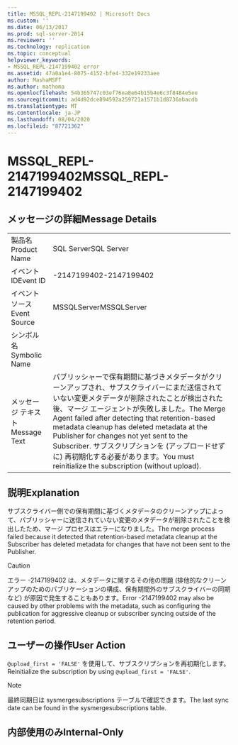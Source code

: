 ```yaml
---
title: MSSQL_REPL-2147199402 | Microsoft Docs
ms.custom: ''
ms.date: 06/13/2017
ms.prod: sql-server-2014
ms.reviewer: ''
ms.technology: replication
ms.topic: conceptual
helpviewer_keywords:
- MSSQL_REPL-2147199402 error
ms.assetid: 47a0a1e4-8075-4152-bfe4-332e19233aee
author: MashaMSFT
ms.author: mathoma
ms.openlocfilehash: 54b365747c03ef76ea8e64b15b4e6c3f8484e5ee
ms.sourcegitcommit: ad4d92dce894592a259721a1571b1d8736abacdb
ms.translationtype: MT
ms.contentlocale: ja-JP
ms.lasthandoff: 08/04/2020
ms.locfileid: "87721362"
---
```

# <a name="mssql_repl-2147199402"></a><span data-ttu-id="392a0-102">MSSQL_REPL-2147199402</span><span class="sxs-lookup"><span data-stu-id="392a0-102">MSSQL_REPL-2147199402</span></span>
    
## <a name="message-details"></a><span data-ttu-id="392a0-103">メッセージの詳細</span><span class="sxs-lookup"><span data-stu-id="392a0-103">Message Details</span></span>  
  
|||  
|-|-|  
|<span data-ttu-id="392a0-104">製品名</span><span class="sxs-lookup"><span data-stu-id="392a0-104">Product Name</span></span>|<span data-ttu-id="392a0-105">SQL Server</span><span class="sxs-lookup"><span data-stu-id="392a0-105">SQL Server</span></span>|  
|<span data-ttu-id="392a0-106">イベント ID</span><span class="sxs-lookup"><span data-stu-id="392a0-106">Event ID</span></span>|<span data-ttu-id="392a0-107">-2147199402</span><span class="sxs-lookup"><span data-stu-id="392a0-107">-2147199402</span></span>|  
|<span data-ttu-id="392a0-108">イベント ソース</span><span class="sxs-lookup"><span data-stu-id="392a0-108">Event Source</span></span>|<span data-ttu-id="392a0-109">MSSQLServer</span><span class="sxs-lookup"><span data-stu-id="392a0-109">MSSQLServer</span></span>|  
|<span data-ttu-id="392a0-110">シンボル名</span><span class="sxs-lookup"><span data-stu-id="392a0-110">Symbolic Name</span></span>||  
|<span data-ttu-id="392a0-111">メッセージ テキスト</span><span class="sxs-lookup"><span data-stu-id="392a0-111">Message Text</span></span>|<span data-ttu-id="392a0-112">パブリッシャーで保有期間に基づきメタデータがクリーンアップされ、サブスクライバーにまだ送信されていない変更メタデータが削除されたことが検出された後、マージ エージェントが失敗しました。</span><span class="sxs-lookup"><span data-stu-id="392a0-112">The Merge Agent failed after detecting that retention-based metadata cleanup has deleted metadata at the Publisher for changes not yet sent to the Subscriber.</span></span> <span data-ttu-id="392a0-113">サブスクリプションを (アップロードせずに) 再初期化する必要があります。</span><span class="sxs-lookup"><span data-stu-id="392a0-113">You must reinitialize the subscription (without upload).</span></span>|  
  
## <a name="explanation"></a><span data-ttu-id="392a0-114">説明</span><span class="sxs-lookup"><span data-stu-id="392a0-114">Explanation</span></span>  
 <span data-ttu-id="392a0-115">サブスクライバー側での保有期間に基づくメタデータのクリーンアップによって、パブリッシャーに送信されていない変更のメタデータが削除されたことを検出したため、マージ プロセスはエラーになりました。</span><span class="sxs-lookup"><span data-stu-id="392a0-115">The merge process failed because it detected that retention-based metadata cleanup at the Subscriber has deleted metadata for changes that have not been sent to the Publisher.</span></span>  
  
> [!CAUTION]  
>  <span data-ttu-id="392a0-116">エラー -2147199402 は、メタデータに関するその他の問題 (排他的なクリーンアップのためのパブリケーションの構成、保有期間外のサブスクライバーの同期など) が原因で発生することもあります。</span><span class="sxs-lookup"><span data-stu-id="392a0-116">Error -2147199402 may also be caused by other problems with the metadata, such as configuring the publication for aggressive cleanup or subscriber syncing outside of the retention period.</span></span>  
  
## <a name="user-action"></a><span data-ttu-id="392a0-117">ユーザーの操作</span><span class="sxs-lookup"><span data-stu-id="392a0-117">User Action</span></span>  
 <span data-ttu-id="392a0-118">`@upload_first = 'FALSE'` を使用して、サブスクリプションを再初期化します。</span><span class="sxs-lookup"><span data-stu-id="392a0-118">Reinitialize the subscription by using `@upload_first = 'FALSE'`.</span></span>  
  
> [!NOTE]  
>  <span data-ttu-id="392a0-119">最終同期日は sysmergesubscriptions テーブルで確認できます。</span><span class="sxs-lookup"><span data-stu-id="392a0-119">The last sync date can be found in the sysmergesubscriptions table.</span></span>  
  
## <a name="internal-only"></a><span data-ttu-id="392a0-120">内部使用のみ</span><span class="sxs-lookup"><span data-stu-id="392a0-120">Internal-Only</span></span>  
  
